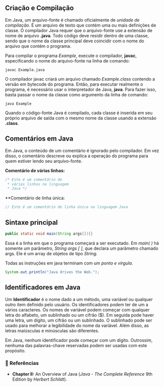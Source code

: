 ## Criação e Compilação

Em Java, um arquivo-fonte é chamado oficialmente de *unidade de compilação*. É um arquivo de texto que contém uma ou mais definições de classe. O compilador Java requer que o arquivo-fonte use a extensão de nome de arquivo **.java**. Todo código deve residir dentro de uma classe, sendo que o nome da classe principal deve coincidir com o nome do arquivo que contém o programa.

Para compilar o programa *Example*, execute o compilador, **javac**, especificando o nome do arquivo-fonte na linha de comando:

```linux
javac Example.java
```

O compilador javac criará um arquivo chamado *Example.class* contendo a versão em bytecode do programa. Então, para executar realmente o programa, é necessário usar o interpretador de Java, **java**. Para fazer isso, basta passar o nome da classe como argumento da linha de comando:

```linux
java Example
```

Quando o código-fonte Java é compilado, cada classe é inserida em seu próprio arquivo de saída com o mesmo nome da classe usando a extensão **.class**. 

## Comentários em Java

Em Java, o conteúdo de um comentário é ignorado pelo compilador. Em vez disso, o comentário descreve ou explica a operação do programa para quem estiver lendo seu arquivo-fonte.

**Comentário de várias linhas:**

```java
/* Este é um comentário de
 * várias linhas na linguagem
 * Java */
```

**Comentário de linha única:

```java
// Este é um comentário de linha única na linguagem Java
```

## Sintaxe principal

```java
public static void main(String args[]){}
```

Essa é a linha em que o programa começará a ser executado. Em *main( )* há somente um parâmetro, *String args [ ]*, que declara um parâmetro chamado args. Ele é um array de objetos de tipo *String*.

Todas as instruções em java terminam com um *ponto e vírgula*.

```java
System.out.println("Java drives the Web.");
```

## Identificadores em Java

Um **Identificador** é o nome dado a um método, uma variável ou qualquer outro item definido pelo usuário. Os identificadores podem ter de um a vários caracteres. Os nomes de variável podem começar com qualquer letra do alfabeto, um sublinhado ou um cifrão ($). Em seguida pode haver uma letra, um dígito, um cifrão ou um sublinhado. O sublinhado pode ser usado para melhorar a legibilidade do nome da variável. Além disso, as letras maiúsculas e minúsculas são diferentes.

Em Java, nenhum identificador pode começar com um dígito. Outrossim, nenhuma das palavras-chave reservadas podem ser usadas com este propósito.

### 🔗 Referências

-  **Chapter II:** An Overview of Java (*Java - The Complete Reference* 9th Edition by *Herbert Schildt*).